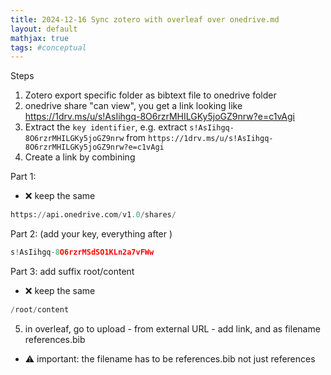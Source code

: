 ```yaml
---
title: 2024-12-16 Sync zotero with overleaf over onedrive.md
layout: default
mathjax: true
tags: #conceptual
---
```

Steps

1. Zotero export specific folder as bibtext file to onedrive folder
2. onedrive share "can view", you get a link looking like https://1drv.ms/u/s!AsIihgq-8O6rzrMHILGKy5joGZ9nrw?e=c1vAgi
3. Extract the `key identifier`, e.g. extract `s!AsIihgq-8O6rzrMHILGKy5joGZ9nrw` from `https://1drv.ms/u/s!AsIihgq-8O6rzrMHILGKy5joGZ9nrw?e=c1vAgi`
4. Create a link by combining

Part 1:
- ❌ keep the same
```python
https://api.onedrive.com/v1.0/shares/
```

Part 2: (add your key, everything after )
```python
s!AsIihgq-8O6rzrMSdSO1KLn2a7vFWw
```

Part 3: add suffix root/content 
- ❌ keep the same
```python
/root/content
```

5. in overleaf, go to upload - from external URL - add link, and as filename references.bib
- ⚠️ important: the filename has to be references.bib not just references